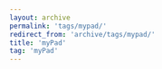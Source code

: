 ```yaml
---
layout: archive
permalink: 'tags/mypad/'
redirect_from: 'archive/tags/mypad/'
title: 'myPad'
tag: 'myPad'
---
```

